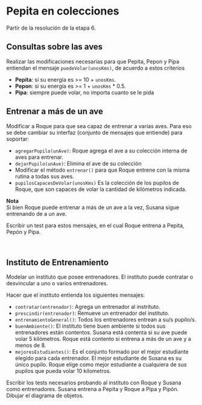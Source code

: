 # Pepita en colecciones

Partir de la resolución de la etapa 6.


## Consultas sobre las aves

Realizar las modificaciones necesarias para que Pepita, Pepon y Pipa entiendan el mensaje `puedeVolar(unosKms)`, de acuerdo a estos criterios
- **Pepita**: si su energía es >= 10 + `unosKms`.
- **Pepon**: si su energía es >= 1 + `unosKms` * 0.5. 
- **Pipa**: siempre puede volar, no importa cuanto se le pida 


## Entrenar a más de un ave 

Modificar a Roque para que sea capaz de entrenar a varias aves. Para eso se debe cambiar su interfaz (conjunto de mensajes que entiende) para soportar:
- `agregarPupilo(unAve)`: Roque agrega el ave a su colección interna de aves para entrenar. 
- `dejarPupilo(unAve)`: Elimina el ave de su colección
- Modificar el método `entrenar()` para que Roque entrene con la misma rutina a todas sus aves. 
- `pupilosCapacesDeVolar(unosKms)` Es la colección de los pupilos de Roque, que son capaces de volar la cantidad de kilómetros indicada.

**Nota** <br>
Si bien Roque puede entrenar a más de un ave a la vez, Susana sigue entrenando de a un ave.

Escribir un test para estos mensajes, en el cual Roque entrena a Pepita, Pepón y Pipa.


<br>

## Instituto de Entrenamiento 
Modelar un instituto que posee entrenadores. El instituto puede contratar o desvincular a uno o varios entrenadores.

Hacer que el instituto entienda los siguientes mensajes:
- `contratar(entrenador)`: Agrega un entrenador al instrituto.
- `prescindir(entrenador)`: Remueve un entrenador del instituto.   
- `entrenamientoGeneral()`: Todos los entrenadores entrean a su/s pupilo/s.
- `buenAmbiente()`: El instituto tiene buen ambiente si todos sus entrenadores están contentos. Susana está contenta si su ave puede volar 5 kilómetros. Roque está contento si entrena a más de un ave y a menos de 8.  
- `mejoresEstudiantes()`: Es el conjunto formado por el mejor estudiante elegido para cada entrenador. El mejor estudiante de Susana es su único pupilo. Roque elige como mejor estudiante a cualquiera de sus pupilos que pueda volar 10 kilometros. 
  

Escribir los tests necesarios probando al instituto con Roque y Susana como entrenadores. Susana entrena a Pepita y Roque a Pipa y Pipón. 
Dibujar el diagrama de objetos.
